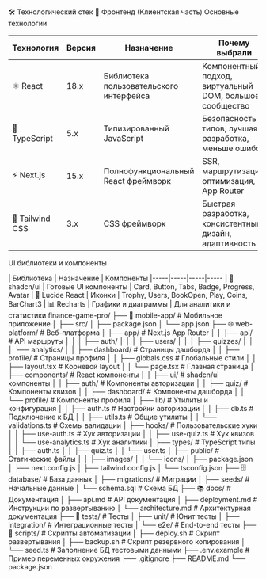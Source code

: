 🛠 Технологический стек
 🎨 Фронтенд (Клиентская часть)
 Основные технологии

| Технология | Версия | Назначение | Почему выбрали
|-----|-----|-----|-----
| ⚛️ React | 18.x | Библиотека пользовательского интерфейса | Компонентный подход, виртуальный DOM, большое сообщество
| 📘 TypeScript | 5.x | Типизированный JavaScript | Безопасность типов, лучшая разработка, меньше ошибок
| ⚡️ Next.js | 15.x | Полнофункциональный React фреймворк | SSR, маршрутизация, оптимизация, App Router
| 🎨 Tailwind CSS | 3.x | CSS фреймворк | Быстрая разработка, консистентный дизайн, адаптивность


UI библиотеки и компоненты

| Библиотека | Назначение | Компоненты
|-----|-----|-----|-----
| 🧩 shadcn/ui | Готовые UI компоненты | Card, Button, Tabs, Badge, Progress, Avatar
| 🎯 Lucide React | Иконки | Trophy, Users, BookOpen, Play, Coins, BarChart3
| 📊 Recharts | Графики и диаграммы | Для аналитики и статистики
finance-game-pro/
├── 📱 mobile-app/                 # Мобильное приложение
│   ├── src/
│   ├── package.json
│   └── app.json
├── 🌐 web-platform/               # Веб-платформа
│   ├── app/                       # Next.js App Router
│   │   ├── api/                   # API маршруты
│   │   │   ├── auth/
│   │   │   ├── users/
│   │   │   ├── quizzes/
│   │   │   └── analytics/
│   │   ├── dashboard/             # Страницы дашборда
│   │   ├── profile/               # Страницы профиля
│   │   ├── globals.css            # Глобальные стили
│   │   ├── layout.tsx             # Корневой layout
│   │   └── page.tsx               # Главная страница
│   ├── components/                # React компоненты
│   │   ├── ui/                    # shadcn/ui компоненты
│   │   ├── auth/                  # Компоненты авторизации
│   │   ├── quiz/                  # Компоненты квизов
│   │   ├── dashboard/             # Компоненты дашборда
│   │   └── profile/               # Компоненты профиля
│   ├── lib/                       # Утилиты и конфигурация
│   │   ├── auth.ts                # Настройки авторизации
│   │   ├── db.ts                  # Подключение к БД
│   │   ├── utils.ts               # Общие утилиты
│   │   └── validations.ts         # Схемы валидации
│   ├── hooks/                     # Пользовательские хуки
│   │   ├── use-auth.ts            # Хук авторизации
│   │   ├── use-quiz.ts            # Хук квизов
│   │   └── use-analytics.ts       # Хук аналитики
│   ├── types/                     # TypeScript типы
│   │   ├── auth.ts
│   │   ├── quiz.ts
│   │   └── user.ts
│   ├── public/                    # Статические файлы
│   │   ├── images/
│   │   └── icons/
│   ├── package.json
│   ├── next.config.js
│   ├── tailwind.config.js
│   └── tsconfig.json
├── 🗄 database/                   # База данных
│   ├── migrations/                # Миграции
│   ├── seeds/                     # Начальные данные
│   └── schema.sql                 # Схема БД
├── 📚 docs/                       # Документация
│   ├── api.md                     # API документация
│   ├── deployment.md              # Инструкции по развертыванию
│   └── architecture.md            # Архитектурная документация
├── 🧪 tests/                      # Тесты
│   ├── unit/                      # Юнит тесты
│   ├── integration/               # Интеграционные тесты
│   └── e2e/                       # End-to-end тесты
├── 🔧 scripts/                    # Скрипты автоматизации
│   ├── deploy.sh                  # Скрипт развертывания
│   ├── backup.sh                  # Скрипт резервного копирования
│   └── seed.ts                    # Заполнение БД тестовыми данными
├── .env.example                   # Пример переменных окружения
├── .gitignore
├── README.md
└── package.json
